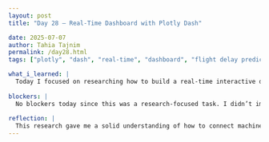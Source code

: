 ```yaml
---
layout: post
title: "Day 28 – Real-Time Dashboard with Plotly Dash"

date: 2025-07-07
author: Tahia Tajnim
permalink: /day28.html
tags: ["plotly", "dash", "real-time", "dashboard", "flight delay prediction"]   

what_i_learned: |
  Today I focused on researching how to build a real-time interactive dashboard using Plotly Dash. I explored how Dash works with components like graphs, input fields, and callback functions to make live updates. I also looked into how to connect a trained ML model to the dashboard to show predictions and insights in real time.
  
blockers: |  
  No blockers today since this was a research-focused task. I didn’t implement the dashboard yet, but the planning is now clear for moving forward.
  
reflection: |
  This research gave me a solid understanding of how to connect machine learning predictions with live web-based dashboards. Plotly Dash seems like a great tool since it only uses Python and doesn’t require separate front-end development. I feel confident about building the dashboard in the next steps.
---
```

